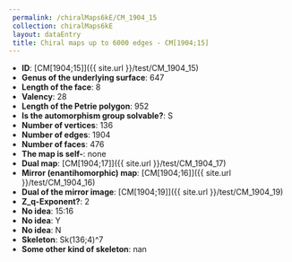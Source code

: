 ```yaml
--- 
 permalink: /chiralMaps6kE/CM_1904_15 
 collection: chiralMaps6kE
 layout: dataEntry
 title: Chiral maps up to 6000 edges - CM[1904;15]
---
```


- **ID**: [CM[1904;15]]({{ site.url }}/test/CM_1904_15)
- **Genus of the underlying surface**: 647
- **Length of the face**: 8
- **Valency**: 28
- **Length of the Petrie polygon**: 952
- **Is the automorphism group solvable?**: S
- **Number of vertices**: 136
- **Number of edges**: 1904
- **Number of faces**: 476
- **The map is self-**: none
- **Dual map**: [CM[1904;17]]({{ site.url }}/test/CM_1904_17)
- **Mirror (enantihomorphic) map**: [CM[1904;16]]({{ site.url }}/test/CM_1904_16)
- **Dual of the mirror image**: [CM[1904;19]]({{ site.url }}/test/CM_1904_19)
- **Z_q-Exponent?**: 2
- **No idea**:  15:16
- **No idea**: Y
- **No idea**: N
- **Skeleton**: Sk(136;4)^7
- **Some other kind of skeleton**: nan

